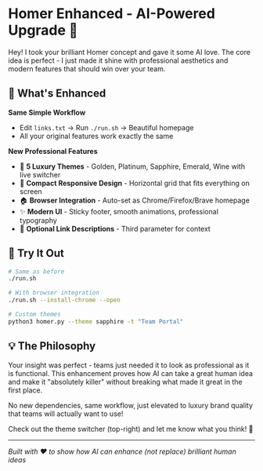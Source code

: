 # Homer Enhanced - AI-Powered Upgrade 🚀

Hey! I took your brilliant Homer concept and gave it some AI love. The core idea is perfect - I just made it shine with professional aesthetics and modern features that should win over your team.

## 🎯 What's Enhanced

**Same Simple Workflow**
- Edit `links.txt` → Run `./run.sh` → Beautiful homepage
- All your original features work exactly the same

**New Professional Features**
- 🎨 **5 Luxury Themes** - Golden, Platinum, Sapphire, Emerald, Wine with live switcher
- 📱 **Compact Responsive Design** - Horizontal grid that fits everything on screen
- 🏠 **Browser Integration** - Auto-set as Chrome/Firefox/Brave homepage
- ✨ **Modern UI** - Sticky footer, smooth animations, professional typography
- 📝 **Optional Link Descriptions** - Third parameter for context

## 🧪 Try It Out

```bash
# Same as before
./run.sh

# With browser integration
./run.sh --install-chrome --open

# Custom themes
python3 homer.py --theme sapphire -t "Team Portal"
```

## 💡 The Philosophy

Your insight was perfect - teams just needed it to look as professional as it is functional. This enhancement proves how AI can take a great human idea and make it "absolutely killer" without breaking what made it great in the first place.

No new dependencies, same workflow, just elevated to luxury brand quality that teams will actually want to use! 

Check out the theme switcher (top-right) and let me know what you think! 🎨

---

*Built with ❤️ to show how AI can enhance (not replace) brilliant human ideas*
